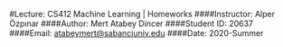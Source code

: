 #Lecture: CS412 Machine Learning | Homeworks
####Instructor: Alper Özpınar
####Author: Mert Atabey Dincer
####Student ID: 20637
####Email: atabeymert@sabanciuniv.edu
####Date: 2020-Summer



